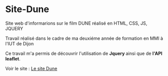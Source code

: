 # Site-Dune
Site web d'informarions sur le film DUNE réalisé en HTML, CSS, JS, JQUERY

Travail réalisé dans le cadre de ma deuxiéme année de formation en MMI à l'IUT de Dijon

Ce travail m'a permis de découvrir l'utilisation de <B> Jquery </B> ainsi que de <B>l'API leaflet</B>.

Voir le site : <a href ="tps://aubinebn.github.io/Site-Dune/">Le site Dune</a>
